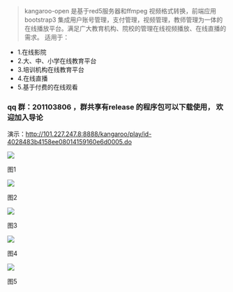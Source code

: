 > kangaroo-open 是基于red5服务器和ffmpeg 视频格式转换，前端应用bootstrap3
> 集成用户账号管理，支付管理，视频管理，教师管理为一体的在线播放平台。满足广大教育机构、院校的管理在线视频播放、在线直播的需求。
> 适用于：
  * 1.在线影院
  * 2.大、中、小学在线教育平台
  * 3.培训机构在线教育平台
  * 4.在线直播
  * 5.基于付费的在线观看

### qq 群：201103806 ，群共享有release 的程序包可以下载使用， 欢迎加入导论 ###

演示：http://101.227.247.8:8888/kangaroo/play/id-4028483b4158ee08014159160e6d0005.do


<img src='http://f.hiphotos.bdimg.com/album/s%3D1100%3Bq%3D90/sign=af96837c89d4b31cf43c90bab7e61c0e/f2deb48f8c5494ee156497262ff5e0fe99257e4f.jpg' />

<p />
图1
<p />
<p />

<img src='http://c.hiphotos.bdimg.com/album/s%3D1100%3Bq%3D90/sign=1bb83d5d9a22720e7fcee6fb4bfb3137/c83d70cf3bc79f3dea937c0fb8a1cd11728b299a.jpg' />


<p />
图2
<p />
<p />
<img src='http://c.hiphotos.bdimg.com/album/s%3D1100%3Bq%3D90/sign=64569b75d8b44aed5d4ebae5832cbc70/9c16fdfaaf51f3de56c1215b96eef01f3a29799a.jpg' />

<p />
图3
<p />
<p />
<img src='http://g.hiphotos.bdimg.com/album/s%3D1100%3Bq%3D90/sign=1bfa7cc7a586c9170c035638f90d4bbe/21a4462309f790521612df010ef3d7ca7bcbd584.jpg' />

<p />
图4
<p />
<p />
<img src='http://f.hiphotos.bdimg.com/album/s%3D1100%3Bq%3D90/sign=fc302fc43bdbb6fd215be12739149069/d439b6003af33a8744ba9b25c45c10385343b53e.jpg' />

<p />
图5
<p />
<p />


